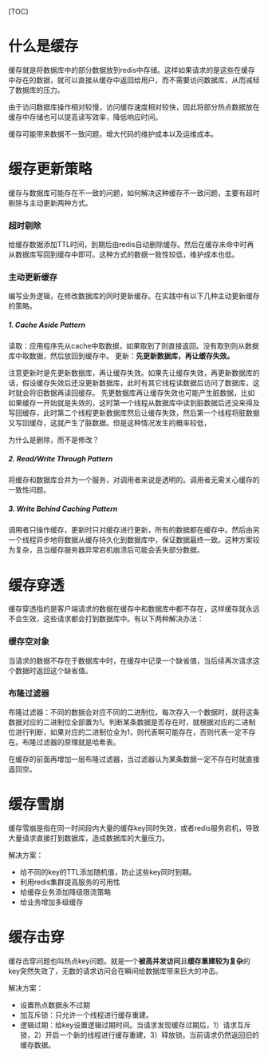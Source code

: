 [TOC]
# 什么是缓存
缓存就是将数据库中的部分数据放到redis中存储。这样如果请求的是这些在缓存中存在的数据，就可以直接从缓存中返回给用户，而不需要访问数据库，从而减轻了数据库的压力。

由于访问数据库操作相对较慢，访问缓存速度相对较快，因此将部分热点数据放在缓存中存储也可以提高读写效率，降低响应时间。

缓存可能带来数据不一致问题，增大代码的维护成本以及运维成本。

# 缓存更新策略
缓存与数据库可能存在不一致的问题，如何解决这种缓存不一致问题，主要有超时剔除与主动更新两种方式。
### 超时剔除
给缓存数据添加TTL时间，到期后由redis自动删除缓存。然后在缓存未命中时再从数据库写回到缓存中即可。这种方式的数据一致性较低，维护成本也低。

### 主动更新缓存
编写业务逻辑，在修改数据库的同时更新缓存。在实践中有以下几种主动更新缓存的策略。

##### 1. Cache Aside Pattern
读取：应用程序先从cache中取数据，如果取到了则直接返回。没有取到则从数据库中取数据，然后放回到缓存中。
更新：**先更新数据库，再让缓存失效。**

注意更新时是先更新数据库，再让缓存失效。如果先让缓存失效，再更新数据库的话，假设缓存失效后还没更新数据库，此时有其它线程读数据后访问了数据库，这时就会将旧数据再读回缓存。
先更数据库再让缓存失效也可能产生脏数据，比如如果缓存一开始就是失效的，这时第一个线程从数据库中读到脏数据后还没来得及写回缓存，此时第二个线程更新数据库然后让缓存失效，然后第一个线程将脏数据又写回缓存，这就产生了脏数据。但是这种情况发生的概率较低，

为什么是删除，而不是修改？
##### 2. Read/Write Through Pattern
将缓存和数据库合并为一个服务，对调用者来说是透明的。调用者无需关心缓存的一致性问题。

##### 3. Write Behind Caching Pattern
调用者只操作缓存，更新时只对缓存进行更新，所有的数据都在缓存中。然后由另一个线程异步地将数据从缓存持久化到数据库中，保证数据最终一致。这种方案较为复杂，且当缓存服务器异常宕机崩溃后可能会丢失部分数据。

# 缓存穿透
缓存穿透指的是客户端请求的数据在缓存中和数据库中都不存在，这样缓存就永远不会生效，这些请求都会打到数据库中。有以下两种解决办法：

### 缓存空对象
当请求的数据不存在于数据库中时，在缓存中记录一个缺省值，当后续再次请求这个数据时返回这个缺省值。

### 布隆过滤器 
布隆过滤器：不同的数据会对应不同的二进制位。每次存入一个数据时，就将这条数据对应的二进制位全部置为1。判断某条数据是否存在时，就根据对应的二进制位进行判断，如果对应的二进制位全为1，则代表啊可能存在，否则代表一定不存在。布隆过滤器的原理就是哈希表。

在缓存的前面再增加一层布隆过滤器，当过滤器认为某条数据一定不存在时就直接返回空。

# 缓存雪崩
缓存雪崩是指在同一时间段内大量的缓存key同时失效，或者redis服务宕机，导致大量请求直接打到数据库，造成数据库的大量压力。 

解决方案：
* 给不同的key的TTL添加随机值，防止这些key同时到期。
* 利用redis集群提高服务的可用性
* 给缓存业务添加降级限流策略
* 给业务增加多级缓存

# 缓存击穿
缓存击穿问题也叫热点key问题。就是一个**被高并发访问**且**缓存重建较为复杂**的key突然失效了，无数的请求访问会在瞬间给数据库带来巨大的冲击。

解决方案：
* 设置热点数据永不过期
* 加互斥锁：只允许一个线程进行缓存重建。
* 逻辑过期：给key设置逻辑过期时间。当请求发现缓存过期后，1）请求互斥锁，2）开启一个新的线程进行缓存重建，3）释放锁。当前请求仍然返回旧的缓存数据。
